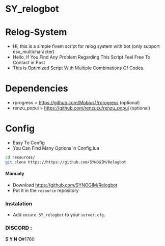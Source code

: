 # SY_relogbot

# Relog-System
- Hi, this is a simple fivem script for relog system with bot (only support esx_multicharacter)
- Hello, If You Find Any Problem Regarding This Script Feel Free To Contact in Post
- This is Optimized Script With Multiple Combinations Of Codes. 

# Dependencies
- rprogress   > https://github.com/Mobius1/rprogress (optional)
- renzu_popui > https://github.com/renzuzu/renzu_popui (optional)

# Config
- Easy To Config
- You Can Find Many Options in Config.lua
```sh
cd resources/
git clone https://https://github.com/SYNOGIM/Relogbot
```
#### Manualy

- Download <https://github.com/SYNOGIM/Relogbot>
- Put it in the `resource` repository

### Instalation

- Add `ensure SY_relogbot` to your `server.cfg`.

### DISCORD :
𝐒 𝐘 𝐍 𝐎#1760





